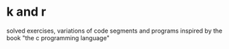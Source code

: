 # k and r
solved exercises, variations of code segments and programs inspired by the book "the c programming language"

